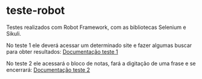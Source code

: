 # teste-robot

Testes realizados com Robot Framework, com as bibliotecas Selenium e Sikuli.

No teste 1 ele deverá acessar um determinado site e fazer algumas buscar para obter resultados:
[Documentação teste 1](./Teste1/README.md)

No teste 2 ele acessará o bloco de notas, fará a digitação de uma frase e se encerrará:
[Documentação teste 2](./Teste2/README.md)